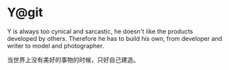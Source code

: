 # Y@git

Y is always too cynical and sarcastic, he doesn't like the products developed by others. Therefore he has to build his own, from developer and writer to model and photographer.

当世界上没有美好的事物的时候，只好自己建造。
